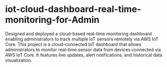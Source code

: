 # iot-cloud-dashboard-real-time-monitoring-for-Admin
Designed and deployed a cloud-based real-time monitoring dashboard enabling administrators to track multiple IoT sensors remotely via AWS IoT Core.
This project is a cloud-connected IoT dashboard that allows administrators to monitor real-time sensor data from devices connected via AWS IoT Core. It features live updates, alert notifications, and historical data visualization.
